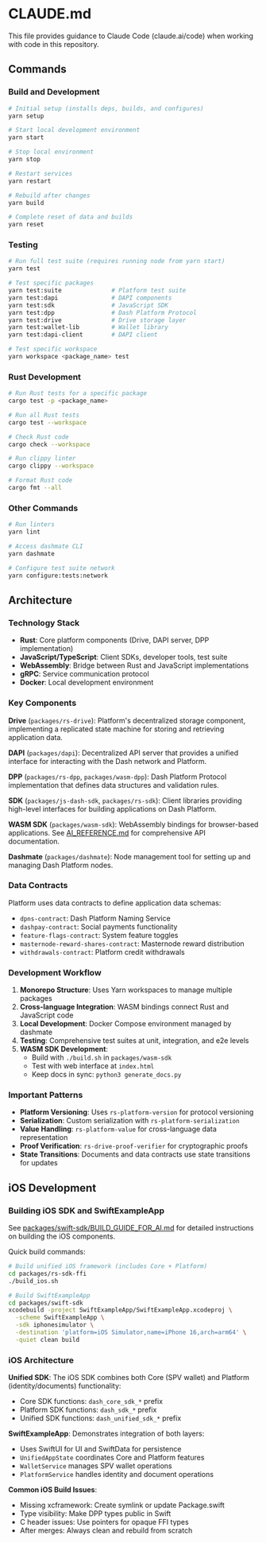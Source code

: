# CLAUDE.md

This file provides guidance to Claude Code (claude.ai/code) when working with code in this repository.

## Commands

### Build and Development

```bash
# Initial setup (installs deps, builds, and configures)
yarn setup

# Start local development environment
yarn start

# Stop local environment
yarn stop

# Restart services
yarn restart

# Rebuild after changes
yarn build

# Complete reset of data and builds
yarn reset
```

### Testing

```bash
# Run full test suite (requires running node from yarn start)
yarn test

# Test specific packages
yarn test:suite              # Platform test suite
yarn test:dapi               # DAPI components
yarn test:sdk                # JavaScript SDK
yarn test:dpp                # Dash Platform Protocol
yarn test:drive              # Drive storage layer
yarn test:wallet-lib         # Wallet library
yarn test:dapi-client        # DAPI client

# Test specific workspace
yarn workspace <package_name> test
```

### Rust Development

```bash
# Run Rust tests for a specific package
cargo test -p <package_name>

# Run all Rust tests
cargo test --workspace

# Check Rust code
cargo check --workspace

# Run clippy linter
cargo clippy --workspace

# Format Rust code
cargo fmt --all
```

### Other Commands

```bash
# Run linters
yarn lint

# Access dashmate CLI
yarn dashmate

# Configure test suite network
yarn configure:tests:network
```

## Architecture

### Technology Stack

- **Rust**: Core platform components (Drive, DAPI server, DPP implementation)
- **JavaScript/TypeScript**: Client SDKs, developer tools, test suite
- **WebAssembly**: Bridge between Rust and JavaScript implementations
- **gRPC**: Service communication protocol
- **Docker**: Local development environment

### Key Components

**Drive** (`packages/rs-drive`): Platform's decentralized storage component, implementing a replicated state machine for storing and retrieving application data.

**DAPI** (`packages/dapi`): Decentralized API server that provides a unified interface for interacting with the Dash network and Platform.

**DPP** (`packages/rs-dpp`, `packages/wasm-dpp`): Dash Platform Protocol implementation that defines data structures and validation rules.

**SDK** (`packages/js-dash-sdk`, `packages/rs-sdk`): Client libraries providing high-level interfaces for building applications on Dash Platform.

**WASM SDK** (`packages/wasm-sdk`): WebAssembly bindings for browser-based applications. See [AI_REFERENCE.md](packages/wasm-sdk/AI_REFERENCE.md) for comprehensive API documentation.

**Dashmate** (`packages/dashmate`): Node management tool for setting up and managing Dash Platform nodes.

### Data Contracts

Platform uses data contracts to define application data schemas:
- `dpns-contract`: Dash Platform Naming Service
- `dashpay-contract`: Social payments functionality
- `feature-flags-contract`: System feature toggles
- `masternode-reward-shares-contract`: Masternode reward distribution
- `withdrawals-contract`: Platform credit withdrawals

### Development Workflow

1. **Monorepo Structure**: Uses Yarn workspaces to manage multiple packages
2. **Cross-language Integration**: WASM bindings connect Rust and JavaScript code
3. **Local Development**: Docker Compose environment managed by dashmate
4. **Testing**: Comprehensive test suites at unit, integration, and e2e levels
5. **WASM SDK Development**: 
   - Build with `./build.sh` in `packages/wasm-sdk`
   - Test with web interface at `index.html`
   - Keep docs in sync: `python3 generate_docs.py`

### Important Patterns

- **Platform Versioning**: Uses `rs-platform-version` for protocol versioning
- **Serialization**: Custom serialization with `rs-platform-serialization`
- **Value Handling**: `rs-platform-value` for cross-language data representation
- **Proof Verification**: `rs-drive-proof-verifier` for cryptographic proofs
- **State Transitions**: Documents and data contracts use state transitions for updates

## iOS Development

### Building iOS SDK and SwiftExampleApp

See [packages/swift-sdk/BUILD_GUIDE_FOR_AI.md](packages/swift-sdk/BUILD_GUIDE_FOR_AI.md) for detailed instructions on building the iOS components.

Quick build commands:
```bash
# Build unified iOS framework (includes Core + Platform)
cd packages/rs-sdk-ffi
./build_ios.sh

# Build SwiftExampleApp
cd packages/swift-sdk
xcodebuild -project SwiftExampleApp/SwiftExampleApp.xcodeproj \
  -scheme SwiftExampleApp \
  -sdk iphonesimulator \
  -destination 'platform=iOS Simulator,name=iPhone 16,arch=arm64' \
  -quiet clean build
```

### iOS Architecture

**Unified SDK**: The iOS SDK combines both Core (SPV wallet) and Platform (identity/documents) functionality:
- Core SDK functions: `dash_core_sdk_*` prefix
- Platform SDK functions: `dash_sdk_*` prefix  
- Unified SDK functions: `dash_unified_sdk_*` prefix

**SwiftExampleApp**: Demonstrates integration of both layers:
- Uses SwiftUI for UI and SwiftData for persistence
- `UnifiedAppState` coordinates Core and Platform features
- `WalletService` manages SPV wallet operations
- `PlatformService` handles identity and document operations

**Common iOS Build Issues**:
- Missing xcframework: Create symlink or update Package.swift
- Type visibility: Make DPP types public in Swift
- C header issues: Use pointers for opaque FFI types
- After merges: Always clean and rebuild from scratch